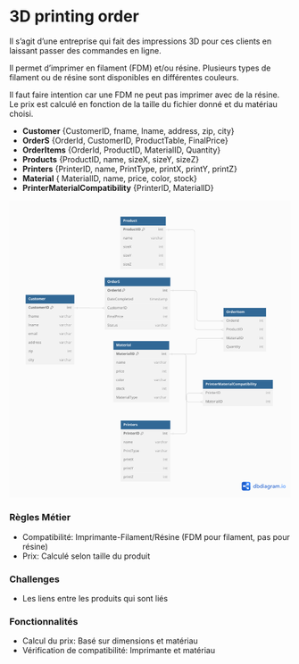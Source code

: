 # 3D printing order

Il s’agit d’une entreprise qui fait des impressions 3D pour ces clients en laissant passer des commandes en ligne.

Il permet d’imprimer en filament (FDM) et/ou résine. Plusieurs types de filament ou de résine sont disponibles en différentes couleurs.

Il faut faire intention car une FDM ne peut pas imprimer avec de la résine. Le prix est calculé en fonction de la taille du fichier donné et du matériau choisi.

- **Customer** {CustomerID, fname, lname, address, zip, city}
- **OrderS** {OrderId, CustomerID, ProductTable, FinalPrice}
- **OrderItems** {OrderId, ProductID, MaterialID, Quantity}
- **Products** {ProductID, name, sizeX, sizeY, sizeZ}
- **Printers** {PrinterID, name, PrintType, printX, printY, printZ}
- **Material** { MaterialID, name, price, color, stock}
- **PrinterMaterialCompatibility** {PrinterID, MaterialID}

![DB Schema](3D.png)

### **Règles Métier**

- Compatibilité: Imprimante-Filament/Résine (FDM pour filament, pas pour résine)
- Prix: Calculé selon taille du produit

### **Challenges**
- Les liens entre les produits qui sont liés 

### **Fonctionnalités**

- Calcul du prix: Basé sur dimensions et matériau
- Vérification de compatibilité: Imprimante et matériau
